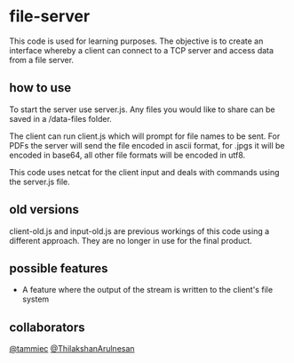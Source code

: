 # file-server

This code is used for learning purposes. The objective is to create an interface whereby a client can connect to a TCP server and access data from a file server.

## how to use

To start the server use server.js. Any files you would like to share can be saved in a /data-files folder.

The client can run client.js which will prompt for file names to be sent. For PDFs the server will send the file encoded in ascii format, for .jpgs it will be encoded in base64, all other file formats will be encoded in utf8.

This code uses netcat for the client input and deals with commands using the server.js file. 

## old versions

client-old.js and input-old.js are previous workings of this code using a different approach. They are no longer in use for the final product.

## possible features
- A feature where the output of the stream is written to the client's file system 


## collaborators
[@tammiec](https://github.com/tammiec)
[@ThilakshanArulnesan](https://github.com/ThilakshanArulnesan)
